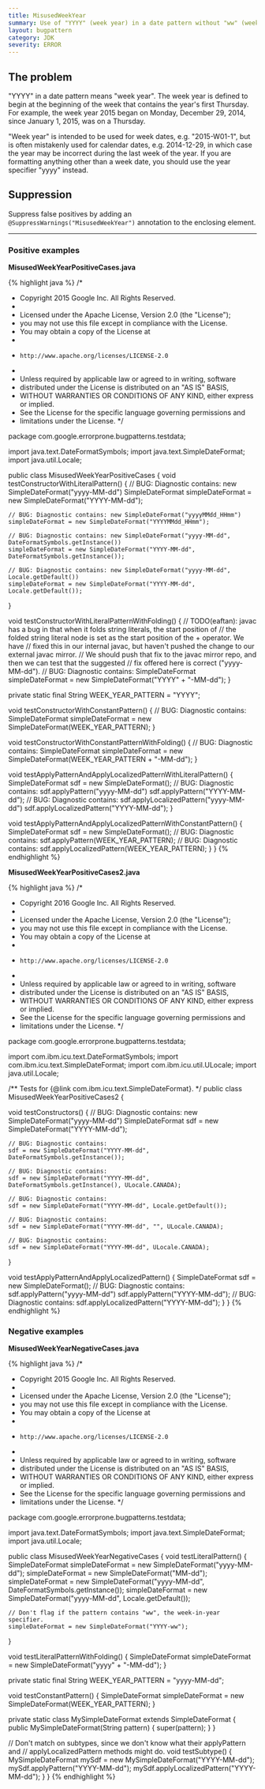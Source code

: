 ```yaml
---
title: MisusedWeekYear
summary: Use of "YYYY" (week year) in a date pattern without "ww" (week in year). You probably meant to use "yyyy" (year) instead.
layout: bugpattern
category: JDK
severity: ERROR
---
```


<!--
*** AUTO-GENERATED, DO NOT MODIFY ***
To make changes, edit the @BugPattern annotation or the explanation in docs/bugpattern.
-->

## The problem
"YYYY" in a date pattern means "week year". The week year is defined to begin at
the beginning of the week that contains the year's first Thursday. For example,
the week year 2015 began on Monday, December 29, 2014, since January 1, 2015,
was on a Thursday.

"Week year" is intended to be used for week dates, e.g. "2015-W01-1", but is
often mistakenly used for calendar dates, e.g. 2014-12-29, in which case the
year may be incorrect during the last week of the year. If you are formatting
anything other than a week date, you should use the year specifier "yyyy"
instead.

## Suppression
Suppress false positives by adding an `@SuppressWarnings("MisusedWeekYear")` annotation to the enclosing element.

----------

### Positive examples
__MisusedWeekYearPositiveCases.java__

{% highlight java %}
/*
 * Copyright 2015 Google Inc. All Rights Reserved.
 *
 * Licensed under the Apache License, Version 2.0 (the "License");
 * you may not use this file except in compliance with the License.
 * You may obtain a copy of the License at
 *
 *     http://www.apache.org/licenses/LICENSE-2.0
 *
 * Unless required by applicable law or agreed to in writing, software
 * distributed under the License is distributed on an "AS IS" BASIS,
 * WITHOUT WARRANTIES OR CONDITIONS OF ANY KIND, either express or implied.
 * See the License for the specific language governing permissions and
 * limitations under the License.
 */

package com.google.errorprone.bugpatterns.testdata;

import java.text.DateFormatSymbols;
import java.text.SimpleDateFormat;
import java.util.Locale;

public class MisusedWeekYearPositiveCases {
  void testConstructorWithLiteralPattern() {
    // BUG: Diagnostic contains: new SimpleDateFormat("yyyy-MM-dd")
    SimpleDateFormat simpleDateFormat = new SimpleDateFormat("YYYY-MM-dd");

    // BUG: Diagnostic contains: new SimpleDateFormat("yyyyMMdd_HHmm")
    simpleDateFormat = new SimpleDateFormat("YYYYMMdd_HHmm");

    // BUG: Diagnostic contains: new SimpleDateFormat("yyyy-MM-dd", DateFormatSymbols.getInstance())
    simpleDateFormat = new SimpleDateFormat("YYYY-MM-dd", DateFormatSymbols.getInstance());

    // BUG: Diagnostic contains: new SimpleDateFormat("yyyy-MM-dd", Locale.getDefault())
    simpleDateFormat = new SimpleDateFormat("YYYY-MM-dd", Locale.getDefault());
  }

  void testConstructorWithLiteralPatternWithFolding() {
    // TODO(eaftan): javac has a bug in that when it folds string literals, the start position of
    // the folded string literal node is set as the start position of the + operator.  We have
    // fixed this in our internal javac, but haven't pushed the change to our external javac mirror.
    // We should push that fix to the javac mirror repo, and then we can test that the suggested
    // fix offered here is correct ("yyyy-MM-dd").
    // BUG: Diagnostic contains:
    SimpleDateFormat simpleDateFormat = new SimpleDateFormat("YYYY" + "-MM-dd");
  }

  private static final String WEEK_YEAR_PATTERN = "YYYY";

  void testConstructorWithConstantPattern() {
    // BUG: Diagnostic contains:
    SimpleDateFormat simpleDateFormat = new SimpleDateFormat(WEEK_YEAR_PATTERN);
  }

  void testConstructorWithConstantPatternWithFolding() {
    // BUG: Diagnostic contains:
    SimpleDateFormat simpleDateFormat = new SimpleDateFormat(WEEK_YEAR_PATTERN + "-MM-dd");
  }

  void testApplyPatternAndApplyLocalizedPatternWithLiteralPattern() {
    SimpleDateFormat sdf = new SimpleDateFormat();
    // BUG: Diagnostic contains: sdf.applyPattern("yyyy-MM-dd")
    sdf.applyPattern("YYYY-MM-dd");
    // BUG: Diagnostic contains: sdf.applyLocalizedPattern("yyyy-MM-dd")
    sdf.applyLocalizedPattern("YYYY-MM-dd");
  }

  void testApplyPatternAndApplyLocalizedPatternWithConstantPattern() {
    SimpleDateFormat sdf = new SimpleDateFormat();
    // BUG: Diagnostic contains:
    sdf.applyPattern(WEEK_YEAR_PATTERN);
    // BUG: Diagnostic contains:
    sdf.applyLocalizedPattern(WEEK_YEAR_PATTERN);
  }
}
{% endhighlight %}

__MisusedWeekYearPositiveCases2.java__

{% highlight java %}
/*
 * Copyright 2016 Google Inc. All Rights Reserved.
 *
 * Licensed under the Apache License, Version 2.0 (the "License");
 * you may not use this file except in compliance with the License.
 * You may obtain a copy of the License at
 *
 *     http://www.apache.org/licenses/LICENSE-2.0
 *
 * Unless required by applicable law or agreed to in writing, software
 * distributed under the License is distributed on an "AS IS" BASIS,
 * WITHOUT WARRANTIES OR CONDITIONS OF ANY KIND, either express or implied.
 * See the License for the specific language governing permissions and
 * limitations under the License.
 */

package com.google.errorprone.bugpatterns.testdata;

import com.ibm.icu.text.DateFormatSymbols;
import com.ibm.icu.text.SimpleDateFormat;
import com.ibm.icu.util.ULocale;
import java.util.Locale;

/** Tests for {@link com.ibm.icu.text.SimpleDateFormat}. */
public class MisusedWeekYearPositiveCases2 {

  void testConstructors() {
    // BUG: Diagnostic contains: new SimpleDateFormat("yyyy-MM-dd")
    SimpleDateFormat sdf = new SimpleDateFormat("YYYY-MM-dd");

    // BUG: Diagnostic contains:
    sdf = new SimpleDateFormat("YYYY-MM-dd", DateFormatSymbols.getInstance());

    // BUG: Diagnostic contains:
    sdf = new SimpleDateFormat("YYYY-MM-dd", DateFormatSymbols.getInstance(), ULocale.CANADA);

    // BUG: Diagnostic contains:
    sdf = new SimpleDateFormat("YYYY-MM-dd", Locale.getDefault());

    // BUG: Diagnostic contains:
    sdf = new SimpleDateFormat("YYYY-MM-dd", "", ULocale.CANADA);

    // BUG: Diagnostic contains:
    sdf = new SimpleDateFormat("YYYY-MM-dd", ULocale.CANADA);
  }

  void testApplyPatternAndApplyLocalizedPattern() {
    SimpleDateFormat sdf = new SimpleDateFormat();
    // BUG: Diagnostic contains: sdf.applyPattern("yyyy-MM-dd")
    sdf.applyPattern("YYYY-MM-dd");
    // BUG: Diagnostic contains:
    sdf.applyLocalizedPattern("YYYY-MM-dd");
  }
}
{% endhighlight %}

### Negative examples
__MisusedWeekYearNegativeCases.java__

{% highlight java %}
/*
 * Copyright 2015 Google Inc. All Rights Reserved.
 *
 * Licensed under the Apache License, Version 2.0 (the "License");
 * you may not use this file except in compliance with the License.
 * You may obtain a copy of the License at
 *
 *     http://www.apache.org/licenses/LICENSE-2.0
 *
 * Unless required by applicable law or agreed to in writing, software
 * distributed under the License is distributed on an "AS IS" BASIS,
 * WITHOUT WARRANTIES OR CONDITIONS OF ANY KIND, either express or implied.
 * See the License for the specific language governing permissions and
 * limitations under the License.
 */

package com.google.errorprone.bugpatterns.testdata;

import java.text.DateFormatSymbols;
import java.text.SimpleDateFormat;
import java.util.Locale;

public class MisusedWeekYearNegativeCases {
  void testLiteralPattern() {
    SimpleDateFormat simpleDateFormat = new SimpleDateFormat("yyyy-MM-dd");
    simpleDateFormat = new SimpleDateFormat("MM-dd");
    simpleDateFormat = new SimpleDateFormat("yyyy-MM-dd", DateFormatSymbols.getInstance());
    simpleDateFormat = new SimpleDateFormat("yyyy-MM-dd", Locale.getDefault());

    // Don't flag if the pattern contains "ww", the week-in-year specifier.
    simpleDateFormat = new SimpleDateFormat("YYYY-ww");
  }

  void testLiteralPatternWithFolding() {
    SimpleDateFormat simpleDateFormat = new SimpleDateFormat("yyyy" + "-MM-dd");
  }

  private static final String WEEK_YEAR_PATTERN = "yyyy-MM-dd";

  void testConstantPattern() {
    SimpleDateFormat simpleDateFormat = new SimpleDateFormat(WEEK_YEAR_PATTERN);
  }

  private static class MySimpleDateFormat extends SimpleDateFormat {
    public MySimpleDateFormat(String pattern) {
      super(pattern);
    }
  }

  // Don't match on subtypes, since we don't know what their applyPattern and
  // applyLocalizedPattern methods might do.
  void testSubtype() {
    MySimpleDateFormat mySdf = new MySimpleDateFormat("YYYY-MM-dd");
    mySdf.applyPattern("YYYY-MM-dd");
    mySdf.applyLocalizedPattern("YYYY-MM-dd");
  }
}
{% endhighlight %}

